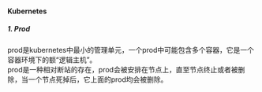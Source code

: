 #### Kubernetes

##### 1. Prod
prod是kubernetes中最小的管理单元，一个prod中可能包含多个容器，它是一个容器环境下的额“逻辑主机”。</br>
prod是一种相对断站的存在，prod会被安排在节点上，直至节点终止或者被删除，当一个节点死掉后，它上面的prod均会被删除。
